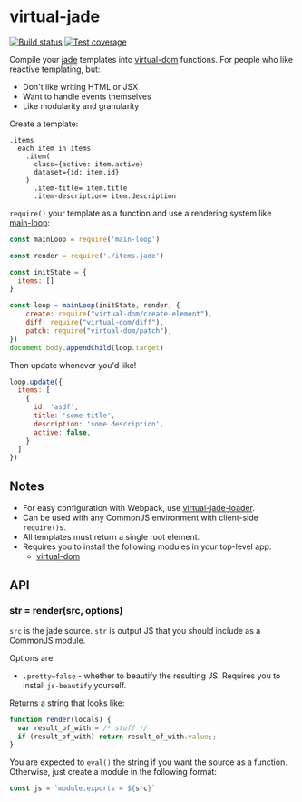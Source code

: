 # virtual-jade

[![Build status][travis-image]][travis-url]
[![Test coverage][coveralls-image]][coveralls-url]

Compile your [jade](https://github.com/jadejs/jade) templates into [virtual-dom](https://github.com/Matt-Esch/virtual-dom) functions.
For people who like reactive templating, but:

- Don't like writing HTML or JSX
- Want to handle events themselves
- Like modularity and granularity

Create a template:

```jade
.items
  each item in items
    .item(
      class={active: item.active}
      dataset={id: item.id}
    )
      .item-title= item.title
      .item-description= item.description
```

`require()` your template as a function
and use a rendering system like [main-loop](https://github.com/Raynos/main-loop):

```js
const mainLoop = require('main-loop')

const render = require('./items.jade')

const initState = {
  items: []
}

const loop = mainLoop(initState, render, {
    create: require("virtual-dom/create-element"),
    diff: require("virtual-dom/diff"),
    patch: require("virtual-dom/patch"),
})
document.body.appendChild(loop.target)
```

Then update whenever you'd like!

```js
loop.update({
  items: [
    {
      id: 'asdf',
      title: 'some title',
      description: 'some description',
      active: false,
    }
  ]
})
```

## Notes

- For easy configuration with Webpack, use [virtual-jade-loader](https://github.com/tdumitrescu/virtual-jade-loader).
- Can be used with any CommonJS environment with client-side `require()`s.
- All templates must return a single root element.
- Requires you to install the following modules in your top-level app:
  - [virtual-dom](https://github.com/Matt-Esch/virtual-dom)

## API

### str = render(src, options)

`src` is the jade source.
`str` is output JS that you should include as a CommonJS module.

Options are:

- `.pretty=false` - whether to beautify the resulting JS.
  Requires you to install `js-beautify` yourself.

Returns a string that looks like:

```js
function render(locals) {
  var result_of_with = /* stuff */
  if (result_of_with) return result_of_with.value;;
}
```

You are expected to `eval()` the string if you want the source as a function.
Otherwise, just create a module in the following format:

```js
const js = `module.exports = ${src}`
```

[travis-image]: https://img.shields.io/travis/tdumitrescu/virtual-jade/master.svg?style=flat-square
[travis-url]: https://travis-ci.org/tdumitrescu/virtual-jade
[coveralls-image]: https://img.shields.io/coveralls/tdumitrescu/virtual-jade.svg?style=flat-square
[coveralls-url]: https://coveralls.io/r/tdumitrescu/virtual-jade
